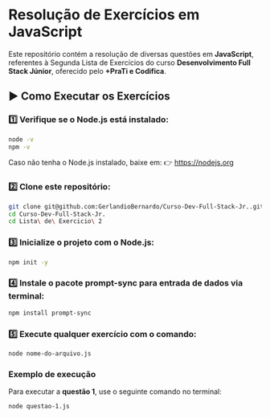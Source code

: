 # Resolução de Exercícios em JavaScript

Este repositório contém a resolução de diversas questões em **JavaScript**, referentes à Segunda Lista de Exercícios do curso **Desenvolvimento Full Stack Júnior**, oferecido pelo **+PraTi e Codifica**.


## ▶️ Como Executar os Exercícios

### 1️⃣ Verifique se o Node.js está instalado:
```bash
node -v
npm -v
```

Caso não tenha o Node.js instalado, baixe em:
👉 https://nodejs.org

### 2️⃣ Clone este repositório:

```bash
git clone git@github.com:GerlandioBernardo/Curso-Dev-Full-Stack-Jr..git
cd Curso-Dev-Full-Stack-Jr.
cd Lista\ de\ Exercicio\ 2
```
### 3️⃣ Inicialize o projeto com o Node.js:
```bash
npm init -y
```
### 4️⃣ Instale o pacote prompt-sync para entrada de dados via terminal:
```bash
npm install prompt-sync
```
### 5️⃣ Execute qualquer exercício com o comando:
```bash
node nome-do-arquivo.js
```
### Exemplo de execução

Para executar a **questão 1**, use o seguinte comando no terminal:

```bash
node questao-1.js
```